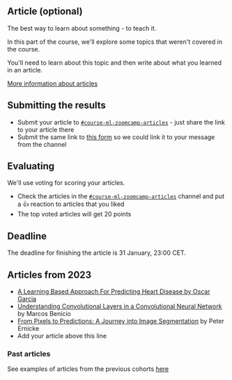 ## Article (optional)

The best way to learn about something - to teach it.

In this part of the course, we'll explore some topics that weren't 
covered in the course.

You'll need to learn about this topic and then write about what
you learned in an article.


[More information about articles](../../article/README.md)

## Submitting the results

* Submit your article to [`#course-ml-zoomcamp-articles`](https://app.slack.com/client/T01ATQK62F8/C02QXBFS1PU) - 
  just share the link to your article there
* Submit the same link to [this form](https://forms.gle/Q5v2K19QitvzegoE9) so we could link it to your message from the channel

## Evaluating

We'll use voting for scoring your articles.

* Check the articles in the [`#course-ml-zoomcamp-articles`](https://app.slack.com/client/T01ATQK62F8/C02QXBFS1PU) channel and put a :+1: reaction to articles that you liked
* The top voted articles will get 20 points 


## Deadline

The deadline for finishing the article is 31 January, 23:00 CET.


## Articles from 2023

* [A Learning Based Approach For Predicting Heart Disease by Oscar Garcia](https://www.ozkary.dev/ai-engineering-predicting-heart-disease-machine-learning/)
* [Understanding Convolutional Layers in a Convolutional Neural Network](https://marcosbenicio.github.io/2023/11/27/cnn.html) by Marcos Benício
* [From Pixels to Predictions: A Journey into Image Segmentation](https://knowmledge.com/2024/01/26/from-pixels-to-predictions-a-journey-into-image-segmentation/) by Peter Ernicke
* Add your article above this line


### Past articles

See examples of articles from the previous cohorts [here](../../article/README.md)
